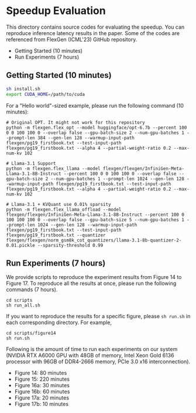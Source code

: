 # Speedup Evaluation
This directory contains source codes for evaluating the speedup. You can reproduce inference latency results in the paper. Some of the codes are referenced from FlexGen (ICML'23) GitHub repository.
- Getting Started (10 minutes)
- Run Experiments (7 hours)

## Getting Started (10 minutes)
```sh
sh install.sh
export CUDA_HOME=/path/to/cuda
```
For a "Hello world"-sized example, please run the following command (10 minutes):
```
# Original OPT. It might not work for this repository
python -m flexgen.flex_opt --model huggingface/opt-6.7b --percent 100 0 0 100 100 0 --overlap false --gpu-batch-size 2 --num-gpu-batches 1 --prompt-len 384 --gen-len 128 --warmup-input-path flexgen/pg19_firstbook.txt --test-input-path flexgen/pg19_firstbook.txt --alpha 4 --partial-weight-ratio 0.2 --max-num-kv 102

# Llama-3.1 Support
python -m flexgen.flex_llama --model flexgen/flexgen/InfiniGen-Meta-Llama-3.1-8B-Instruct --percent 100 0 0 100 100 0 --overlap false --gpu-batch-size 2 --num-gpu-batches 1 --prompt-len 1024 --gen-len 128 --warmup-input-path flexgen/pg19_firstbook.txt --test-input-path flexgen/pg19_firstbook.txt --alpha 4 --partial-weight-ratio 0.2 --max-num-kv 102

# Llama-3.1 + KVQuant use 0.01% sparsity 
python -m flexgen.flex_llama_offload --model flexgen/flexgen/InfiniGen-Meta-Llama-3.1-8B-Instruct --percent 100 0 100 100 100 0 --overlap false --gpu-batch-size 5 --num-gpu-batches 1 --prompt-len 1024 --gen-len 128 --warmup-input-path flexgen/pg19_firstbook.txt --test-input-path flexgen/pg19_firstbook.txt --quantizer flexgen/flexgen/norm_gsm8k_cot_quantizers/llama-3.1-8b-quantizer-2-0.01.pickle --sparsity-threshold 0.99
```
## Run Experiments (7 hours)
We provide scripts to reproduce the experiment results from Figure 14 to Figure 17. To reproduce all the results at once, please run the following commands (7 hours).
```
cd scripts
sh run_all.sh
```
If you want to reproduce the results for a specific figure, please `sh run.sh` in each corresponding directory. For example,
```
cd scripts/figure14
sh run.sh
```
Following is the amount of time to run each experiments on our system (NVIDIA RTX A6000 GPU with 48GB of memory, Intel Xeon Gold 6136 processor with 96GB of DDR4-2666 memory, PCIe 3.0 x16 interconnection).
- Figure 14: 80 minutes
- Figure 15: 220 minutes
- Figure 16a: 30 minutes
- Figure 16b: 60 minutes
- Figure 17a: 20 minutes
- Figure 17b: 10 minutes

